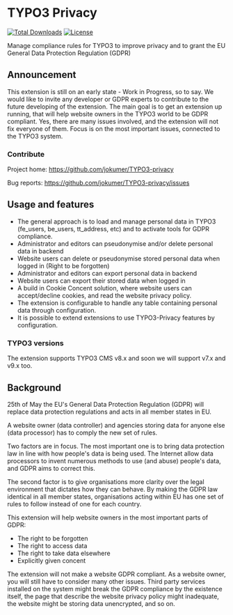 # TYPO3 Privacy

[![Total Downloads](https://poser.pugx.org/jokumer/privacy/downloads.svg)](https://packagist.org/packages/jokumer/privacy)
[![License](https://poser.pugx.org/jokumer/privacy/license.svg)](https://packagist.org/packages/jokumer/privacy)

Manage compliance rules for TYPO3 to improve privacy and to grant the EU General Data Protection Regulation (GDPR)

## Announcement ##

This extension is still on an early state - Work in Progress, so to say. We would like to invite any developer or GDPR experts to contribute to the future developing of the extension. The main goal is to get an extension up running, that will help website owners in the TYPO3 world to be GDPR compliant. Yes, there are many issues involved, and the extension will not fix everyone of them. Focus is on the most important issues, connected to the TYPO3 system.

### Contribute ###

Project home: https://github.com/jokumer/TYPO3-privacy

Bug reports: https://github.com/jokumer/TYPO3-privacy/issues

## Usage and features ##

 * The general approach is to load and manage personal data in TYPO3 (fe_users, be_users, tt_address, etc) and to activate tools for GDPR compliance.
 * Administrator and editors can pseudonymise and/or delete personal data in backend
 * Website users can delete or pseudonymise stored personal data when logged in (Right to be forgotten)
 * Administrator and editors can export personal data in backend
 * Website users can export their stored data when logged in
 * A build in Cookie Concent solution, where website users can accept/decline cookies, and read the website privacy policy.
 * The extension is configurable to handle any table containing personal data through configuration.
 * It is possible to extend extensions to use TYPO3-Privacy features by configuration.

### TYPO3 versions ###

The extension supports TYPO3 CMS v8.x and soon we will support v7.x and v9.x too.

## Background ##

25th of May the EU's General Data Protection Regulation (GDPR) will replace data protection regulations and acts in all member states in EU.

A website owner (data controller) and agencies storing data for anyone else (data processor) has to comply the new set of rules.

Two factors are in focus. The most important one is to bring data protection law in line with how people's data is being used. The Internet allow data processors to invent numerous methods to use (and abuse) people's data, and GDPR aims to correct this.

The second factor is to give organisations more clarity over the legal environment that dictates how they can behave. By making the GDPR law identical in all member states, organisations acting within EU has one set of rules to follow instead of one for each country.

This extension will help website owners in the most important parts of GDPR:
 * The right to be forgotten
 * The right to access data
 * The right to take data elsewhere
 * Explicitly given concent

The extension will not make a website GDPR compliant. As a website owner, you will still have to consider many other issues. Third party services installed on the system might break the GDPR compliance by the existence itself, the page that describe the website privacy policy might inadequate, the website might be storing data unencrypted, and so on.
